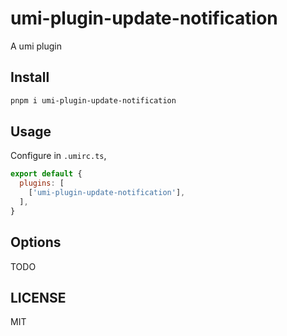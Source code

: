 # umi-plugin-update-notification

A umi plugin

## Install

```bash
pnpm i umi-plugin-update-notification
```

## Usage

Configure in `.umirc.ts`,

```js
export default {
  plugins: [
    ['umi-plugin-update-notification'],
  ],
}
```

## Options

TODO

## LICENSE

MIT
